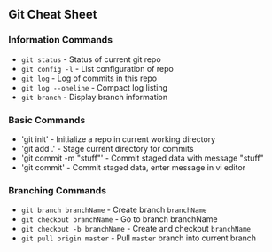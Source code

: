 ## Git Cheat Sheet

### Information Commands
* `git status` - Status of current git repo
* `git config -l` - List configuration of repo
* `git log` - Log of commits in this repo
* `git log --oneline` - Compact log listing
* `git branch` - Display branch information

### Basic Commands
* 'git init' - Initialize a repo in current working directory
* 'git add .' - Stage current directory for commits
* 'git commit -m "stuff"' - Commit staged data with message "stuff"
* 'git commit' - Commit staged data, enter message in vi editor

### Branching Commands
* `git branch branchName` - Create branch `branchName`
* `git checkout branchName` - Go to branch branchName
* `git checkout -b branchName` - Create and checkout `branchName`
* `git pull origin master` -  Pull `master` branch into current branch
